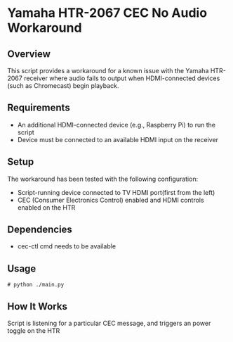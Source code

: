 # Yamaha HTR-2067 CEC No Audio Workaround

## Overview

This script provides a workaround for a known issue with the Yamaha HTR-2067 receiver where audio fails to output when HDMI-connected devices (such as Chromecast) begin playback.

## Requirements

- An additional HDMI-connected device (e.g., Raspberry Pi) to run the script
- Device must be connected to an available HDMI input on the receiver

## Setup

The workaround has been tested with the following configuration:
- Script-running device connected to TV HDMI port(first from the left)
- CEC (Consumer Electronics Control) enabled and HDMI controls enabled on the HTR

## Dependencies

- cec-ctl cmd needs to be available

## Usage

```# python ./main.py```

## How It Works

Script is listening for a particular CEC message, and triggers an power toggle on the HTR
